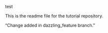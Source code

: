 test

This is the readme file for the tutorial repository.





“Change added in dazzling_feature branch.”
